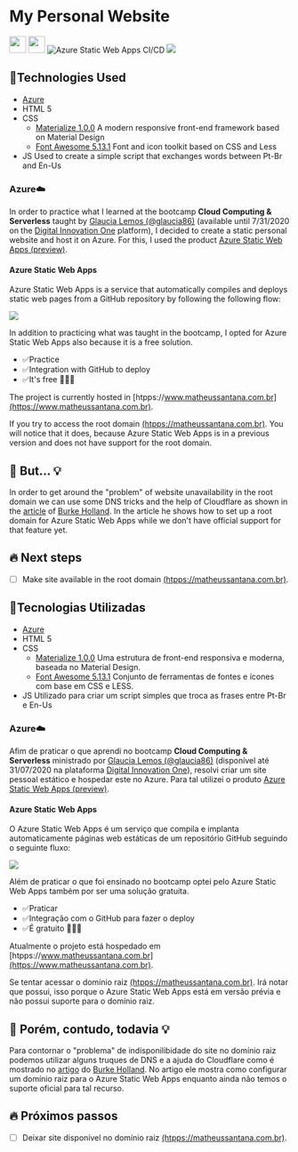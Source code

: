 # My Personal Website
[<img src="https://upload.wikimedia.org/wikipedia/commons/thumb/0/05/Flag_of_Brazil.svg/2000px-Flag_of_Brazil.svg.png" height="30">](https://github.com/matheussantanads/matheussantana.com.br#tecnologias-utilizadas) [<img src="https://upload.wikimedia.org/wikipedia/commons/thumb/a/a4/Flag_of_the_United_States.svg/2000px-Flag_of_the_United_States.svg.png" height="30">](https://github.com/matheussantanads/matheussantana.com.br#technologies-used) ![Azure Static Web Apps CI/CD](https://github.com/matheussantanads/matheussantana.com.br/workflows/Azure%20Static%20Web%20Apps%20CI/CD/badge.svg)
[<img src="https://i.imgur.com/qIXlR9Y.png">](https://purple-sand-08fa9d410.azurestaticapps.net/) 

## 🚀Technologies Used
- [Azure](https://azure.microsoft.com/)
- HTML 5
- CSS
	- [Materialize 1.0.0](https://materializecss.com/)
        A modern responsive front-end framework based on Material Design
	- [Font Awesome 5.13.1](https://fontawesome.com/)
        Font and icon toolkit based on CSS and Less
- JS
    Used to create a simple script that exchanges words between Pt-Br and En-Us

### Azure☁️
In order to practice what I learned at the bootcamp **Cloud Computing & Serverless** taught by [Glaucia Lemos (@glaucia86)](https://github.com/glaucia86) (available until 7/31/2020 on the [Digital Innovation One]([https://web.digitalinnovation.one/](https://web.digitalinnovation.one/)) platform), I decided to create a static personal website and host it on Azure. For this, I used the product [Azure Static Web Apps (preview)](https://docs.microsoft.com/en-us/azure/static-web-apps/).

#### Azure Static Web Apps
Azure Static Web Apps is a service that automatically compiles and deploys static web pages from a GitHub repository by following the following flow:

[<img src="https://docs.microsoft.com/en-us/azure/static-web-apps/media/overview/static-apps-overview.png">](https://docs.microsoft.com/en-us/azure/static-web-apps/media/overview/static-apps-overview.png) 

In addition to practicing what was taught in the bootcamp, I opted for Azure Static Web Apps also because it is a free solution.
- ✅Practice
- ✅Integration with GitHub to deploy
- ✅It's free 🤑🤑🤑

The project is currently hosted in [htpps://www.matheussantana.com.br](https://www.matheussantana.com.br).

If you try to access the root domain [(htpps://matheussantana.com.br)](https://matheussantana.com.br). You will notice that it does, because Azure Static Web Apps is in a previous version and does not have support for the root domain.

## 🤔 But... 💡
In order to get around the "problem" of website unavailability in the root domain we can use some DNS tricks and the help of Cloudflare as shown in the [article](https://burkeholland.github.io/posts/static-app-root-domain/) of [Burke Holland](https://burkeholland.github.io/resume/). In the article he shows how to set up a root domain for Azure Static Web Apps while we don't have official support for that feature yet.

## 🔥 Next steps
- [ ] Make site available in the root domain [(htpps://matheussantana.com.br)](https://matheussantana.com.br). 

## 🚀Tecnologias Utilizadas
- [Azure](https://azure.microsoft.com/)
- HTML 5
- CSS
	- [Materialize 1.0.0](https://materializecss.com/)
        Uma estrutura de front-end responsiva e moderna, baseada no Material Design.
	- [Font Awesome 5.13.1](https://fontawesome.com/)
        Conjunto de ferramentas de fontes e ícones com base em CSS e LESS.
- JS
    Utilizado para criar um script simples que troca as frases entre Pt-Br e En-Us

### Azure☁️
Afim de praticar o que aprendi no bootcamp **Cloud Computing & Serverless** ministrado por [Glaucia Lemos (@glaucia86)](https://github.com/glaucia86) (disponível até 31/07/2020 na plataforma [Digital Innovation One]([https://web.digitalinnovation.one/](https://web.digitalinnovation.one/))), resolvi criar um site pessoal estático e hospedar este no Azure. Para tal utilizei o produto [Azure Static Web Apps (preview)](https://docs.microsoft.com/pt-br/azure/static-web-apps/).

#### Azure Static Web Apps
O Azure Static Web Apps é um serviço que compila e implanta automaticamente páginas web estáticas de um repositório GitHub seguindo o seguinte fluxo:

[<img src="https://docs.microsoft.com/pt-br/azure/static-web-apps/media/overview/static-apps-overview.png">](https://docs.microsoft.com/pt-br/azure/static-web-apps/media/overview/static-apps-overview.png) 

Além de praticar o que foi ensinado no bootcamp optei pelo Azure Static Web Apps também por ser uma solução gratuita.
- ✅Praticar
- ✅Integração com o GitHub para fazer o deploy
- ✅É gratuito 🤑🤑🤑

Atualmente o projeto está hospedado em [htpps://www.matheussantana.com.br](https://www.matheussantana.com.br).

Se tentar acessar o domínio raiz [(htpps://matheussantana.com.br)](https://matheussantana.com.br). Irá notar que possui, isso porque o Azure Static Web Apps está em versão prévia e não possui suporte para o domínio raiz.

## 🤔 Porém, contudo, todavia 💡
Para contornar o "problema" de indisponilibidade do site no domínio raiz podemos utilizar alguns truques de DNS e a ajuda do Cloudflare como é mostrado no [artigo](https://burkeholland.github.io/posts/static-app-root-domain/) do [Burke Holland](https://burkeholland.github.io/resume/). No artigo ele mostra como configurar um domínio raiz para o Azure Static Web Apps enquanto ainda não temos o suporte oficial para tal recurso.

## 🔥 Próximos passos
- [ ] Deixar site disponível no domínio raiz [(htpps://matheussantana.com.br)](https://matheussantana.com.br). 
